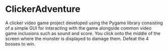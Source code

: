 # ClickerAdventure
A clicker video game project developed using the Pygame library consisting of a simple GUI for interacting with the game alongside common video game inclusions such as sound and score.
You click onto the middle of the screen where the monster is displayed to damage them.
Defeat the 4 bosses to win.

